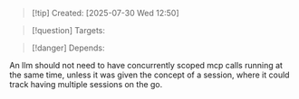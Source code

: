 
>[!tip] Created: [2025-07-30 Wed 12:50]

>[!question] Targets: 

>[!danger] Depends: 

An llm should not need to have concurrently scoped mcp calls running at the same time, unless it was given the concept of a session, where it could track having multiple sessions on the go.